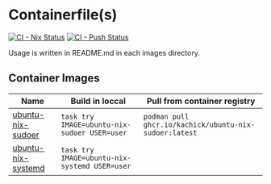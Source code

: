 # Containerfile(s)

[![CI - Nix Status](https://github.com/kachick/containers/actions/workflows/ci-nix.yml/badge.svg?branch=main)](https://github.com/kachick/containers/actions/workflows/ci-nix.yml?query=branch%3Amain+)
[![CI - Push Status](https://github.com/kachick/containers/actions/workflows/push-cr.yml/badge.svg?branch=main)](https://github.com/kachick/containers/actions/workflows/push-cr.yml?query=branch%3Amain+)

Usage is written in README.md in each images directory.

## Container Images

| Name                                            | Build in loccal                               | Pull from container registry                           |
| ----------------------------------------------- | --------------------------------------------- | ------------------------------------------------------ |
| [ubuntu-nix-sudoer](images/ubuntu-nix-sudoer)   | `task try IMAGE=ubuntu-nix-sudoer USER=user`  | `podman pull ghcr.io/kachick/ubuntu-nix-sudoer:latest` |
| [ubuntu-nix-systemd](images/ubuntu-nix-systemd) | `task try IMAGE=ubuntu-nix-systemd USER=user` |                                                        |
